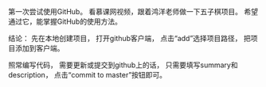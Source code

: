 ﻿第一次尝试使用GitHub。
看慕课网视频，跟着鸿洋老师做一下五子棋项目。
希望通过它，能掌握GitHub的使用方法。

结论：
先在本地创建项目，
打开github客户端，
点击“add”选择项目路径，
把项目添加到客户端。

照常编写代码，
需要更新或提交到github上的话，
只需要填写summary和description，
点击“commit to master”按钮即可。
